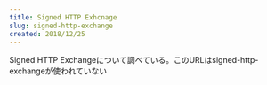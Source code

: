 ```yaml
---
title: Signed HTTP Exhcnage
slug: signed-http-exchange
created: 2018/12/25
---
```


Signed HTTP Exchangeについて調べている。このURLはsigned-http-exchangeが使われていない
